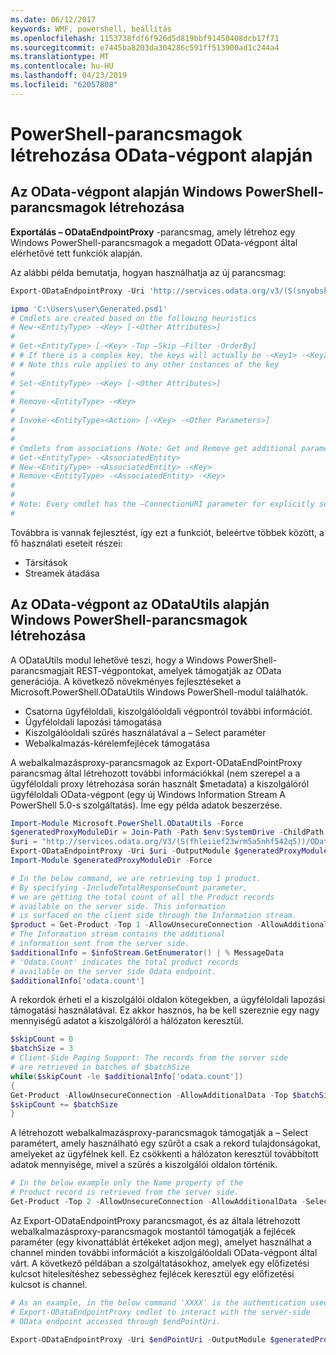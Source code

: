 ```yaml
---
ms.date: 06/12/2017
keywords: WMF, powershell, beállítás
ms.openlocfilehash: 1153738fdf6f926d5d819bbf91450408dcb17f71
ms.sourcegitcommit: e7445ba8203da304286c591ff513900ad1c244a4
ms.translationtype: MT
ms.contentlocale: hu-HU
ms.lasthandoff: 04/23/2019
ms.locfileid: "62057808"
---
```

# <a name="generate-powershell-cmdlets-based-on-odata-endpoint"></a>PowerShell-parancsmagok létrehozása OData-végpont alapján

## <a name="generate-windows-powershell-cmdlets-based-on-an-odata-endpoint"></a>Az OData-végpont alapján Windows PowerShell-parancsmagok létrehozása

**Exportálás – ODataEndpointProxy** -parancsmag, amely létrehoz egy Windows PowerShell-parancsmagok a megadott OData-végpont által elérhetővé tett funkciók alapján.

Az alábbi példa bemutatja, hogyan használhatja az új parancsmag:

```powershell
Export-ODataEndpointProxy -Uri 'http://services.odata.org/v3/(S(snyobsk1hhutkb2yulwldgf1))/odata/odata.svc' -OutputModule C:\Users\user\Generated.psd1

ipmo 'C:\Users\user\Generated.psd1'
# Cmdlets are created based on the following heuristics
# New-<EntityType> -<Key> [-<Other Attributes>]
#
# Get-<EntityType> [-<Key> -Top –Skip –Filter -OrderBy]
# # If there is a complex key, the keys will actually be -<Key1> -<Key2>…
# # Note this rule applies to any other instances of the key
#
# Set-<EntityType> -<Key> [-<Other Attributes>]
#
# Remove-<EntityType> -<Key>
#
# Invoke-<EntityType><Action> [-<Key> -<Other Parameters>]
#
#
# Cmdlets from associations (Note: Get and Remove get additional parameter sets)
# Get-<EntityType> -<AssociatedEntity>
# New-<EntityType> -<AssociatedEntity> -<Key>
# Remove-<EntityType> -<AssociatedEntity> -<Key>
#
#
# Note: Every cmdlet has the –ConnectionURI parameter for explicitly setting the URI of the endpoint. This normally uses the same address that you gave the Export-ODataEndpointProxy cmdlet, but can be overridden in this fashion for the sake of similar endpoints.
#
```

Továbbra is vannak fejlesztést, így ezt a funkciót, beleértve többek között, a fő használati eseteit részei:
-   Társítások
-   Streamek átadása

## <a name="generate-windows-powershell-cmdlets-based-on-an-odata-endpoint-with-odatautils"></a>Az OData-végpont az ODataUtils alapján Windows PowerShell-parancsmagok létrehozása

A ODataUtils modul lehetővé teszi, hogy a Windows PowerShell-parancsmagjait REST-végpontokat, amelyek támogatják az OData generációja. A következő növekményes fejlesztéseket a Microsoft.PowerShell.ODataUtils Windows PowerShell-modul találhatók.
-   Csatorna ügyféloldali, kiszolgálóoldali végpontról további információt.
-   Ügyféloldali lapozási támogatása
-   Kiszolgálóoldali szűrés használatával a – Select paraméter
-   Webalkalmazás-kérelemfejlécek támogatása

A webalkalmazásproxy-parancsmagok az Export-ODataEndPointProxy parancsmag által létrehozott további információkkal (nem szerepel a a ügyféloldali proxy létrehozása során használt $metadata) a kiszolgálóról ügyféloldali OData-végpont (egy új Windows Information Stream A PowerShell 5.0-s szolgáltatás). Íme egy példa adatok beszerzése.

```powershell
Import-Module Microsoft.PowerShell.ODataUtils -Force
$generatedProxyModuleDir = Join-Path -Path $env:SystemDrive -ChildPath 'ODataDemoProxy'
$uri = "http://services.odata.org/V3/(S(fhleiief23wrm5a5nhf542q5))/OData/OData.svc/"
Export-ODataEndpointProxy -Uri $uri -OutputModule $generatedProxyModuleDir -Force -AllowUnSecureConnection -Verbose -AllowClobber
Import-Module $generatedProxyModuleDir -Force

# In the below command, we are retrieving top 1 product.
# By specifying -IncludeTotalResponseCount parameter,
# we are getting the total count of all the Product records
# available on the server side. This information
# is surfaced on the client side through the Information stream.
$product = Get-Product -Top 1 -AllowUnsecureConnection -AllowAdditionalData -IncludeTotalResponseCount -InformationVariable infoStream
# The Information stream contains the additional
# information sent from the server side.
$additionalInfo = $infoStream.GetEnumerator() | % MessageData
# 'Odata.Count' indicates the total product records
# available on the server side Odata endpoint.
$additionalInfo['odata.count']
```

A rekordok érheti el a kiszolgálói oldalon kötegekben, a ügyféloldali lapozási támogatási használatával. Ez akkor hasznos, ha be kell szereznie egy nagy mennyiségű adatot a kiszolgálóról a hálózaton keresztül.

```powershell
$skipCount = 0
$batchSize = 3
# Client-Side Paging Support: The records from the server side
# are retrieved in batches of $batchSize
while($skipCount -le $additionalInfo['odata.count'])
{
Get-Product -AllowUnsecureConnection -AllowAdditionalData -Top $batchSize -Skip $skipCount
$skipCount += $batchSize
}
```

A létrehozott webalkalmazásproxy-parancsmagok támogatják a – Select paramétert, amely használható egy szűrőt a csak a rekord tulajdonságokat, amelyeket az ügyfélnek kell. Ez csökkenti a hálózaton keresztül továbbított adatok mennyisége, mivel a szűrés a kiszolgálói oldalon történik.

```powershell
# In the below example only the Name property of the
# Product record is retrieved from the server side.
Get-Product -Top 2 -AllowUnsecureConnection -AllowAdditionalData -Select Name
```

Az Export-ODataEndpointProxy parancsmagot, és az általa létrehozott webalkalmazásproxy-parancsmagok mostantól támogatják a fejlécek paraméter (egy kivonattáblát értékeket adjon meg), amelyet használhat a channel minden további információt a kiszolgálóoldali OData-végpont által várt. A következő példában a szolgáltatásokhoz, amelyek egy előfizetési kulcsot hitelesítéshez sebességhez fejlécek keresztül egy előfizetési kulcsot is channel.

```powershell
# As an example, in the below command 'XXXX' is the authentication used by the
# Export-ODataEndpointProxy cmdlet to interact with the server-side
# OData endpoint accessed through $endPointUri.

Export-ODataEndpointProxy -Uri $endPointUri -OutputModule $generatedProxyModuleDir -Force -AllowUnSecureConnection -Verbose -Headers @{'subscription-key'='XXXX'}
```
